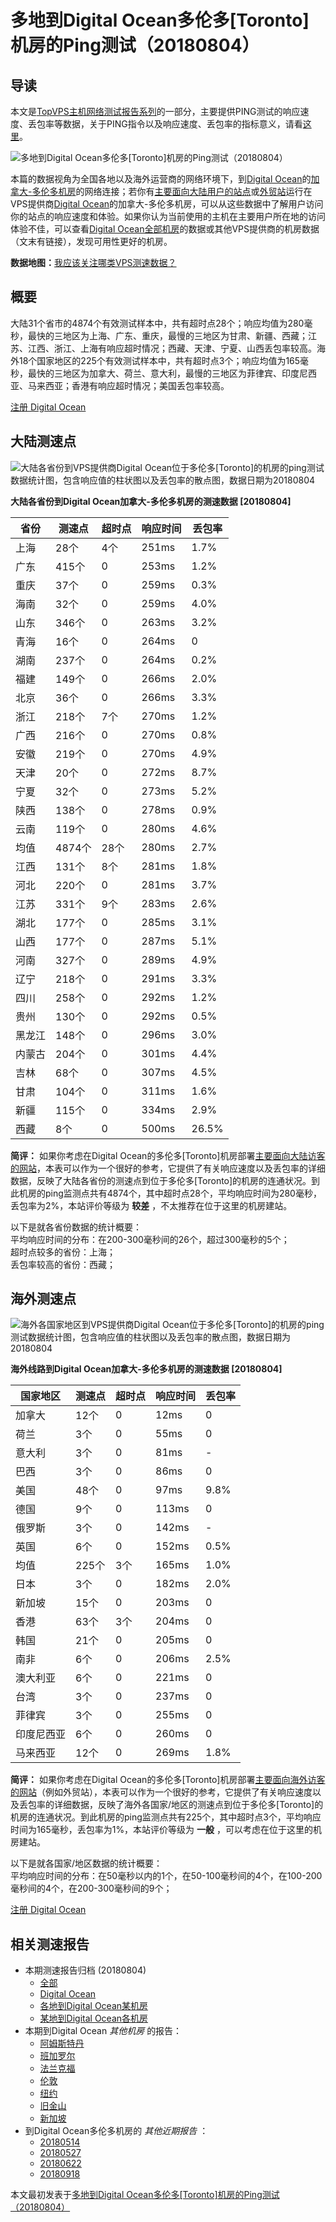 #  多地到Digital Ocean多伦多[Toronto]机房的Ping测试（20180804） 

## 导读

本文是[TopVPS主机网络测试报告系列](https://vps123.top/pingtest)的一部分，主要提供PING测试的响应速度、丢包率等数据，关于PING指令以及响应速度、丢包率的指标意义，请看[这里](https://vps123.top/what-is-ping.html)。

![多地到Digital Ocean多伦多\[Toronto\]机房的Ping测试（20180804）](/images/thumbnails/to_do_Toronto.png)

本篇的数据视角为全国各地以及海外运营商的网络环境下，到[Digital Ocean](https://vps123.top/go/do)的[加拿大-多伦多机房](https://vps123.top/digitalocean-facilities.html#toronto)的网络连接；若你有[主要面向大陆用户的站点](https://vps123.top/website-for-mainland-users.html)或[外贸站](https://vps123.top/website-for-internation-trade.html)运行在VPS提供商[Digital Ocean](https://vps123.top/go/do)的加拿大-多伦多机房，可以从这些数据中了解用户访问你的站点的响应速度和体验。如果你认为当前使用的主机在主要用户所在地的访问体验不佳，可以查看[Digital Ocean全部机房](/digitalocean/isp/china/20180804-digitalocean-isp-china.md)的数据或其他VPS提供商的机房数据（文末有链接），发现可用性更好的机房。

**数据地图：**[我应该关注哪类VPS测速数据？](https://vps123.top/find-pingtest-data-you-need.html)

## 概要

大陆31个省市的4874个有效测试样本中，共有超时点28个；响应均值为280毫秒，最快的三地区为上海、广东、重庆，最慢的三地区为甘肃、新疆、西藏；江苏、江西、浙江、上海有响应超时情况；西藏、天津、宁夏、山西丢包率较高。海外18个国家地区的225个有效测试样本中，共有超时点3个；响应均值为165毫秒，最快的三地区为加拿大、荷兰、意大利，最慢的三地区为菲律宾、印度尼西亚、马来西亚；香港有响应超时情况；美国丢包率较高。

[注册 Digital Ocean](https://vps123.top/go/do/_btn1)

## 大陆测速点

![大陆各省份到VPS提供商Digital Ocean位于多伦多\[Toronto\]的机房的ping测试数据统计图，包含响应值的柱状图以及丢包率的散点图，数据日期为20180804](/images/pingtests/do_20180804/plot_idc_do_canada-toronto_20180804_mainland.png)

**大陆各省份到Digital Ocean加拿大-多伦多机房的测速数据 [20180804]**

省份 | 测速点 | 超时点 | 响应时间 | 丢包率  
---|---|---|---|---  
上海 | 28个 | 4个 | 251ms | 1.7%  
广东 | 415个 | 0 | 253ms | 1.2%  
重庆 | 37个 | 0 | 259ms | 0.3%  
海南 | 32个 | 0 | 259ms | 4.0%  
山东 | 346个 | 0 | 263ms | 3.2%  
青海 | 16个 | 0 | 264ms | 0  
湖南 | 237个 | 0 | 264ms | 0.2%  
福建 | 149个 | 0 | 266ms | 2.0%  
北京 | 36个 | 0 | 266ms | 3.3%  
浙江 | 218个 | 7个 | 270ms | 1.2%  
广西 | 216个 | 0 | 270ms | 0.8%  
安徽 | 219个 | 0 | 270ms | 4.9%  
天津 | 20个 | 0 | 272ms | 8.7%  
宁夏 | 32个 | 0 | 273ms | 5.2%  
陕西 | 138个 | 0 | 278ms | 0.9%  
云南 | 119个 | 0 | 280ms | 4.6%  
均值 | 4874个 | 28个 | 280ms | 2.7%  
江西 | 131个 | 8个 | 281ms | 1.8%  
河北 | 220个 | 0 | 281ms | 3.7%  
江苏 | 331个 | 9个 | 283ms | 2.6%  
湖北 | 177个 | 0 | 285ms | 3.1%  
山西 | 177个 | 0 | 287ms | 5.1%  
河南 | 327个 | 0 | 289ms | 4.9%  
辽宁 | 218个 | 0 | 291ms | 3.3%  
四川 | 258个 | 0 | 292ms | 1.2%  
贵州 | 130个 | 0 | 292ms | 0.5%  
黑龙江 | 148个 | 0 | 296ms | 3.0%  
内蒙古 | 204个 | 0 | 301ms | 4.4%  
吉林 | 68个 | 0 | 307ms | 4.5%  
甘肃 | 104个 | 0 | 311ms | 1.6%  
新疆 | 115个 | 0 | 334ms | 2.9%  
西藏 | 8个 | 0 | 500ms | 26.5%  
  
**简评：** 如果你考虑在Digital Ocean的多伦多[Toronto]机房部署[主要面向大陆访客的网站](website-for-mainland-users.html)，本表可以作为一个很好的参考，它提供了有关响应速度以及丢包率的详细数据，反映了大陆各省份的测速点到位于多伦多[Toronto]的机房的连通状况。到此机房的ping监测点共有4874个，其中超时点28个，平均响应时间为280毫秒，丢包率为2%，本站评价等级为 **较差** ，不太推荐在位于这里的机房建站。

以下是就各省份数据的统计概要：  
平均响应时间的分布：在200-300毫秒间的26个，超过300毫秒的5个；  
超时点较多的省份：上海；  
丢包率较高的省份：西藏；

## 海外测速点

![海外各国家地区到VPS提供商Digital Ocean位于多伦多\[Toronto\]的机房的ping测试数据统计图，包含响应值的柱状图以及丢包率的散点图，数据日期为20180804](/images/pingtests/do_20180804/plot_idc_do_canada-toronto_20180804_overseas.png)

**海外线路到Digital Ocean加拿大-多伦多机房的测速数据 [20180804]**

国家地区 | 测速点 | 超时点 | 响应时间 | 丢包率  
---|---|---|---|---  
加拿大 | 12个 | 0 | 12ms | 0  
荷兰 | 3个 | 0 | 55ms | 0  
意大利 | 3个 | 0 | 81ms | -  
巴西 | 3个 | 0 | 86ms | 0  
美国 | 48个 | 0 | 97ms | 9.8%  
德国 | 9个 | 0 | 113ms | 0  
俄罗斯 | 3个 | 0 | 142ms | -  
英国 | 6个 | 0 | 152ms | 0.5%  
均值 | 225个 | 3个 | 165ms | 1.0%  
日本 | 3个 | 0 | 182ms | 2.0%  
新加坡 | 15个 | 0 | 203ms | 0  
香港 | 63个 | 3个 | 204ms | 0  
韩国 | 21个 | 0 | 205ms | 0  
南非 | 6个 | 0 | 206ms | 2.5%  
澳大利亚 | 6个 | 0 | 221ms | 0  
台湾 | 3个 | 0 | 237ms | 0  
菲律宾 | 3个 | 0 | 255ms | 0  
印度尼西亚 | 6个 | 0 | 260ms | 0  
马来西亚 | 12个 | 0 | 269ms | 1.8%  
  
**简评：** 如果你考虑在Digital Ocean的多伦多[Toronto]机房部署[主要面向海外访客的网站](https://vps123.top/website-for-internation-trade.html)（例如外贸站），本表可以作为一个很好的参考，它提供了有关响应速度以及丢包率的详细数据，反映了海外各国家/地区的测速点到位于多伦多[Toronto]的机房的连通状况。到此机房的ping监测点共有225个，其中超时点3个，平均响应时间为165毫秒，丢包率为1%，本站评价等级为 **一般** ，可以考虑在位于这里的机房建站。

以下是就各国家/地区数据的统计概要：  
平均响应时间的分布：在50毫秒以内的1个，在50-100毫秒间的4个，在100-200毫秒间的4个，在200-300毫秒间的9个；

[注册 Digital Ocean](https://vps123.top/go/do/_btn2)

## 相关测速报告

  * 本期测速报告归档 (20180804) 
    * [全部](https://vps123.top/pingtests/20180804 "本期各VPS提供商全部测速报告")
    * [Digital Ocean](https://vps123.top/pingtests/idc-digitalocean/20180804 "本期Digital Ocean的全部测速报告")
    * [各地到Digital Ocean某机房](https://vps123.top/pingtests/idc-digitalocean/isp-global/20180804 "以Digital Ocean某机房为关注对象的视角，横向比较大陆各省份、海外各国家地区")
    * [某地到Digital Ocean各机房](https://vps123.top/pingtests/idc-digitalocean/facility-all/20180804 "以大陆某省份为关注对象的视角，横向比较Digital Ocean各机房")
  * 本期到Digital Ocean _其他机房_ 的报告： 
    * [阿姆斯特丹](/digitalocean/idc/amsterdam/20180804-digitalocean-idc-amsterdam.md "多地到Digital Ocean阿姆斯特丹机房的Ping测试 20180804")
    * [班加罗尔](/digitalocean/idc/bangalore/20180804-digitalocean-idc-bangalore.md "多地到Digital Ocean班加罗尔机房的Ping测试 20180804")
    * [法兰克福](/digitalocean/idc/frankfurt/20180804-digitalocean-idc-frankfurt.md "多地到Digital Ocean法兰克福机房的Ping测试 20180804")
    * [伦敦](/digitalocean/idc/london/20180804-digitalocean-idc-london.md "多地到Digital Ocean伦敦机房的Ping测试 20180804")
    * [纽约](/digitalocean/idc/newyork/20180804-digitalocean-idc-newyork.md "多地到Digital Ocean纽约机房的Ping测试 20180804")
    * [旧金山](/digitalocean/idc/sanfrancisco/20180804-digitalocean-idc-sanfrancisco.md "多地到Digital Ocean旧金山机房的Ping测试 20180804")
    * [新加坡](/digitalocean/idc/singapore/20180804-digitalocean-idc-singapore.md "多地到Digital Ocean新加坡机房的Ping测试 20180804")
  * 到Digital Ocean多伦多机房的 _其他近期报告_ ： 
    * [20180514](/digitalocean/idc/toronto/20180514-digitalocean-idc-toronto.md "多地到Digital Ocean多伦多机房的Ping测试 20180514")
    * [20180527](/digitalocean/idc/toronto/20180527-digitalocean-idc-toronto.md "多地到Digital Ocean多伦多机房的Ping测试 20180527")
    * [20180622](/digitalocean/idc/toronto/20180622-digitalocean-idc-toronto.md "多地到Digital Ocean多伦多机房的Ping测试 20180622")
    * [20180918](/digitalocean/idc/toronto/20180918-digitalocean-idc-toronto.md "多地到Digital Ocean多伦多机房的Ping测试 20180918")



本文最初发表于[多地到Digital Ocean多伦多[Toronto]机房的Ping测试（20180804）](https://vps123.top/pingtest/20180804-digitalocean-idc-toronto.html)
